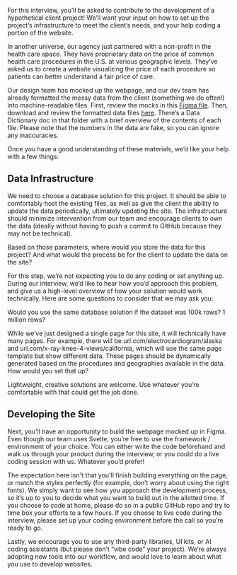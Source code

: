 For this interview, you’ll be asked to contribute to the development of a hypothetical client project! We’ll want your input on how to set up the project’s infrastructure to meet the client’s needs, and your help coding a portion of the website.

In another universe, our agency just partnered with a non-profit in the health care space. They have proprietary data on the price of common health care procedures in the U.S. at various geographic levels. They’ve asked us to create a website visualizing the price of each procedure so patients can better understand a fair price of care.

Our design team has mocked up the webpage, and our dev team has already formatted the messy data from the client (something we do often!) into machine-readable files. First, review the mocks in this [Figma file](https://www.figma.com/design/ISpJarTNC9uHQsa7cKEJCJ/Dev-Interview-2025-Mockup---Kazi?node-id=0-1&p=f&t=zDqL1qObzu8xePEB-0). Then, download and review the formatted data files [here](https://drive.google.com/drive/folders/1L7oiCcO2lzqeY_JIVpKKYCvh3pis34hx?dmr=1&ec=wgc-drive-globalnav-goto). There’s a Data Dictionary doc in that folder with a brief overview of the contents of each file. Please note that the numbers in the data are fake, so you can ignore any inaccuracies.

Once you have a good understanding of these materials, we’d like your help with a few things:

## Data Infrastructure

We need to choose a database solution for this project. It should be able to comfortably host the existing files, as well as give the client the ability to update the data periodically, ultimately updating the site. The infrastructure should minimize intervention from our team and encourage clients to own the data (ideally without having to push a commit to GitHub because they may not be technical).

Based on those parameters, where would you store the data for this project? And what would the process be for the client to update the data on the site?

For this step, we’re not expecting you to do any coding or set anything up. During our interview, we’d like to hear how you’d approach this problem, and give us a high-level overview of how your solution would work technically. Here are some questions to consider that we may ask you:

Would you use the same database solution if the dataset was 100k rows? 1 million rows?

While we’ve just designed a single page for this site, it will technically have many pages. For example, there will be url.com/electrocardiogram/alaska and url.com/x-ray-knee-4-views/california, which will use the same page template but show different data. These pages should be dynamically generated based on the procedures and geographies available in the data. How would you set that up?

Lightweight, creative solutions are welcome. Use whatever you’re comfortable with that could get the job done.

## Developing the Site

Next, you'll have an opportunity to build the webpage mocked up in Figma. Even though our team uses Svelte, you’re free to use the framework / environment of your choice. You can either write the code beforehand and walk us through your product during the interview, or you could do a live coding session with us. Whatever you’d prefer!

The expectation here isn't that you'll finish building everything on the page, or match the styles perfectly (for example, don’t worry about using the right fonts). We simply want to see how you approach the development process, so it’s up to you to decide what you want to build out in the allotted time. If you choose to code at home, please do so in a public GitHub repo and try to time box your efforts to a few hours. If you choose to live code during the interview, please set up your coding environment before the call so you’re ready to go.

Lastly, we encourage you to use any third-party libraries, UI kits, or AI coding assistants (but please don’t “vibe code” your project). We’re always adopting new tools into our workflow, and would love to learn about what you use to develop websites.
